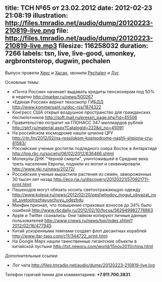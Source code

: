 title: ТСН №65 от 23.02.2012
date: 2012-02-23 21:08:19
illustration: http://files.tmradio.net/audio/dump/20120223-210819-live.png
file: http://files.tmradio.net/audio/dump/20120223-210819-live.mp3
filesize: 116258032
duration: 7266
labels: tsn, live, live-good, umonkey, argbrontsterop, dugwin, pechalen
---
Выпуск провели [Хекс](/guests/umonkey/) и [Хасан](/guests/argbrontsterop),
звонили [Pechalen](/guests/pechalen/) и [Дуг](/guests/dugwin/).

Основные темы:

- «Почта России» начинает выдавать кредиты пенсионерам под 50% в неделю
  http://marker.ru/news/500267
- «Единая Россия» вернет техосмотр ГИБДД
  http://www.kommersant.ru/doc-rss/1874322
- Конгресс США открыл воздушное пространство для гражданских беспилотников
  http://soft.mail.ru/pressrl_page.php?id=45506
- Правительство потратит на ГЛОНАСС 347 миллиардов рублей
  http://strf.ru/material.aspx?CatalogId=222&d_no=45091
- На российском космодроме нашли шпиона ЦРУ
  http://rln.fm/2012/02/na-rossijskom-kosmodrome-nashli-shpiona-cru-81583/
- Российские ученые достигли подледного озера Восток в Антарктиде
  http://top.rbc.ru/society/06/02/2012/636466.shtml
- Молекулы ДНК "Черной смерти", уничтожившей в Средние века треть населения Европы, подняли из могил и секвенировали.
  http://www.nkj.ru/news/20272/
- Российские ученые вырастили растения из семян, замороженных 30 тысяч лет назад
  http://eco.ria.ru/discovery/20120221/570921711-print.html
- Пешеходов могут обязать носить светоотражающую одежду
  http://www.kolesa.ru/news/2012/02/20/peshehodov_mogut_obyazat_nosit_svetootrazhayuschuyu_odezhdu
- Минфин признал, что повышение страховых взносов до 34% было ошибкой
  http://www.rbcdaily.ru/2012/02/10/focus/562949982776863
- Apple и Twitter сознались: Они тайком копируют личные данные пользователей
  http://www.cnews.ru/news/top/index.shtml?2012/02/16/477945
- Китай ускоренными темпами создает флот десантных кораблей
  http://www.itar-tass.com/c11/344722_print.html
- На Google Maps нашли таинственные гигантские объекты в китайской пустыне
  http://txt.newsru.com/world/15nov2011/china.html

Дополнительные ссылки:

- Лог чата
  http://files.tmradio.net/audio/dump/20120223-210819-live.log

Телефон горячей линии для комментариев: **+7.911.700.3831**.
